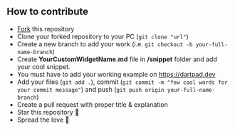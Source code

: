 ## How to contribute

- [Fork](https://github.com/mukundjogi/flutter-custom-widgets-using-material3/fork) this repository
- Clone your forked repository to your PC (`git clone "url"`)
- Create a new branch to add your work (i.e. `git checkout -b your-full-name-branch`)
- Create **YourCustomWidgetName.md** file in **/snippet** folder and add your cool snippet.
- You must have to add your working example on https://dartpad.dev 
- Add your files (`git add .`), commit (`git commit -m "few cool words for your commit message"`) and push (`git push origin your-full-name-branch`)
- Create a pull request with proper title & explanation 
- Star this repository 🌟
- Spread the love 💙
